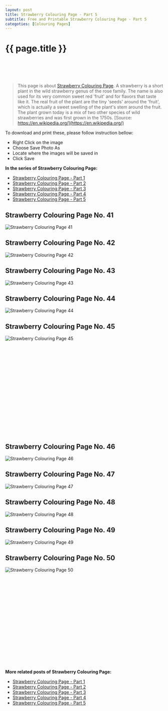 ```yaml
---
layout: post
title: Strawberry Colouring Page - Part 5
subtitle: Free and Printable Strawberry Colouring Page - Part 5
categoties: [Colouring Pages]
---
```

{{ page.title }}
================
<script async src="//pagead2.googlesyndication.com/pagead/js/adsbygoogle.js"></script><!-- UnderTitleAds --> <ins class="adsbygoogle" style="display:inline-block;width:468px;height:60px" data-ad-client="ca-pub-6753140515841889" data-ad-slot="4010138290"></ins><script> (adsbygoogle = window.adsbygoogle || []).push({}); </script>

> This page is about [Strawberry Colouring Page](https://freecoloringpages.github.io/). A strawberry is a short plant in the wild strawberry genus of the rose family. The name is also used for its very common sweet red 'fruit' and for flavors that taste like it. The real fruit of the plant are the tiny 'seeds' around the 'fruit', which is actually a sweet swelling of the plant's stem around the fruit. The plant grown today is a mix of two other species of wild strawberries and was first grown in the 1750s. [Source: https://en.wikipedia.org/](https://en.wikipedia.org/)

To download and print these, please follow instruction bellow:
* Right Click on the image 
* Choose Save Photo As 
* Locate where the images will be saved in 
* Click Save

**In the series of Strawberry Colouring Page:**

* [Strawberry Colouring Page - Part 1](https://freecoloringpages.github.io/2017/12/05/Strawberry-Colouring-Page-part-1.html)
* [Strawberry Colouring Page - Part 2](https://freecoloringpages.github.io/2017/12/05/Strawberry-Colouring-Page-part-2.html)
* [Strawberry Colouring Page - Part 3](https://freecoloringpages.github.io/2017/12/05/Strawberry-Colouring-Page-part-3.html)
* [Strawberry Colouring Page - Part 4](https://freecoloringpages.github.io/2017/12/05/Strawberry-Colouring-Page-part-4.html)
* [Strawberry Colouring Page - Part 5](https://freecoloringpages.github.io/2017/12/05/Strawberry-Colouring-Page-part-5.html)

## Strawberry Colouring Page No. 41
![Strawberry Colouring Page 41](https://freecoloringpages.github.io/img3/Strawberry-Colouring-Page%20(41).jpg "Strawberry Colouring Page 41")

## Strawberry Colouring Page No. 42
![Strawberry Colouring Page 42](https://freecoloringpages.github.io/img3/Strawberry-Colouring-Page%20(42).jpg "Strawberry Colouring Page 42")

## Strawberry Colouring Page No. 43
![Strawberry Colouring Page 43](https://freecoloringpages.github.io/img3/Strawberry-Colouring-Page%20(43).jpg "Strawberry Colouring Page 43")

## Strawberry Colouring Page No. 44
![Strawberry Colouring Page 44](https://freecoloringpages.github.io/img3/Strawberry-Colouring-Page%20(44).jpg "Strawberry Colouring Page 44")

## Strawberry Colouring Page No. 45
![Strawberry Colouring Page 45](https://freecoloringpages.github.io/img3/Strawberry-Colouring-Page%20(45).jpg "Strawberry Colouring Page 45")

<script async src="//pagead2.googlesyndication.com/pagead/js/adsbygoogle.js"></script><!-- Texxtonly --><ins class="adsbygoogle" style="display:inline-block;width:336px;height:280px" data-ad-client="ca-pub-6753140515841889" data-ad-slot="3207852233"></ins><script>(adsbygoogle = window.adsbygoogle || []).push({}); </script>

## Strawberry Colouring Page No. 46
![Strawberry Colouring Page 46](https://freecoloringpages.github.io/img3/Strawberry-Colouring-Page%20(46).jpg "Strawberry Colouring Page 46")

## Strawberry Colouring Page No. 47
![Strawberry Colouring Page 47](https://freecoloringpages.github.io/img3/Strawberry-Colouring-Page%20(47).jpg "Strawberry Colouring Page 47")

## Strawberry Colouring Page No. 48
![Strawberry Colouring Page 48](https://freecoloringpages.github.io/img3/Strawberry-Colouring-Page%20(48).jpg "Strawberry Colouring Page 48")

## Strawberry Colouring Page No. 49
![Strawberry Colouring Page 49](https://freecoloringpages.github.io/img3/Strawberry-Colouring-Page%20(49).jpg "Strawberry Colouring Page 49")

## Strawberry Colouring Page No. 50
![Strawberry Colouring Page 50](https://freecoloringpages.github.io/img3/Strawberry-Colouring-Page%20(50).jpg "Strawberry Colouring Page 50")

<script async src="//pagead2.googlesyndication.com/pagead/js/adsbygoogle.js"></script><!-- Texxtonly --><ins class="adsbygoogle" style="display:inline-block;width:336px;height:280px" data-ad-client="ca-pub-6753140515841889" data-ad-slot="3207852233"></ins><script>(adsbygoogle = window.adsbygoogle || []).push({}); </script>

**More related posts of Strawberry Colouring Page:**

* [Strawberry Colouring Page - Part 1](https://freecoloringpages.github.io/2017/12/05/Strawberry-Colouring-Page-part-1.html)
* [Strawberry Colouring Page - Part 2](https://freecoloringpages.github.io/2017/12/05/Strawberry-Colouring-Page-part-2.html)
* [Strawberry Colouring Page - Part 3](https://freecoloringpages.github.io/2017/12/05/Strawberry-Colouring-Page-part-3.html)
* [Strawberry Colouring Page - Part 4](https://freecoloringpages.github.io/2017/12/05/Strawberry-Colouring-Page-part-4.html)
* [Strawberry Colouring Page - Part 5](https://freecoloringpages.github.io/2017/12/05/Strawberry-Colouring-Page-part-5.html)

